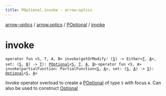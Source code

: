 ```yaml
---
title: POptional.invoke - arrow-optics
---
```


[arrow-optics](../../index.html) / [arrow.optics](../index.html) / [POptional](index.html) / [invoke](./invoke.html)

# invoke

`operator fun <S, T, A, B> invoke(getOrModify: (`[`S`](invoke.html#S)`) -> Either<`[`T`](invoke.html#T)`, `[`A`](invoke.html#A)`>, set: (`[`S`](invoke.html#S)`, `[`B`](invoke.html#B)`) -> `[`T`](invoke.html#T)`): `[`POptional`](index.html)`<`[`S`](invoke.html#S)`, `[`T`](invoke.html#T)`, `[`A`](invoke.html#A)`, `[`B`](invoke.html#B)`>`
`operator fun <S, A> invoke(partialFunction: PartialFunction<`[`S`](invoke.html#S)`, `[`A`](invoke.html#A)`>, set: (`[`S`](invoke.html#S)`, `[`A`](invoke.html#A)`) -> `[`S`](invoke.html#S)`): `[`Optional`](../-optional.html)`<`[`S`](invoke.html#S)`, `[`A`](invoke.html#A)`>`

Invoke operator overload to create a [POptional](index.html) of type `S` with focus `A`.
Can also be used to construct [Optional](../-optional.html)

